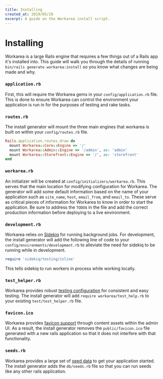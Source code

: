 ```yaml
---
title: Installing
created_at: 2019/05/29
excerpt: A guide on the Workarea install script.
---
```


# Installing

Workarea is a large Rails engine that requires a few things out of a Rails app it's installed into. This guide will walk you through the details of running `bin/rails generate workarea:install` so you know what changes are being made and why.

### `application.rb`

First, this will require the Workarea gems in your `config/application.rb` file. This is done to ensure Workarea can control the environment your application is run in for the purposes of testing and rake tasks.

### `routes.rb`

The install generator will mount the three main engines that workarea is built on within your `config/routes.rb` file.

```ruby
Rails.application.routes.draw do
  mount Workarea::Core::Engine => '/'
  mount Workarea::Admin::Engine => '/admin', as: 'admin'
  mount Workarea::Storefront::Engine => '/', as: 'storefront'
end
```

### `workarea.rb`

An initializer will be created at `config/initializers/workarea.rb`. This serves that the main location for modifying configuration for Workarea. The generator will add some default information based on the name of your application such as `site_name`, `host`, `email_from`, and `email_to`. These serve as critical pieces of information for Workarea to know in order to start the application. Be sure to address the `TODO`s in the file and add the correct production information before deploying to a live environment.

### `development.rb`

Workarea relies on [Sidekiq](https://github.com/mperham/sidekiq) for running background jobs. For development, the install generator will add the following line of code to your `config/environments/development.rb` to alleviate the need for sidekiq to be running while in development.

```ruby
require 'sidekiq/testing/inline'
```

This tells sidekiq to run workers in process while working locally.

### `test_helper.rb`

Workarea provides robust [testing configuration](/articles/testing-concepts.html) for consistent and easy testing. The install generator will add `require workarea/test_help.rb` to your existing `test/test_helper.rb` file.

### `favicon.ico`

Workarea provides [favicon support](/articles/favicon-support.html) through content assets within the admin UI. As a result, the install generator removes the `public/favicon.ico` file generated with a new rails application so that it does not interfere with that functionality.

### `seeds.rb`

Workarea provides a large set of [seed data](/articles/seeds.html) to get your application started. The install generator adds the `db/seeds.rb` file so that you can run seeds like any other rails application.
